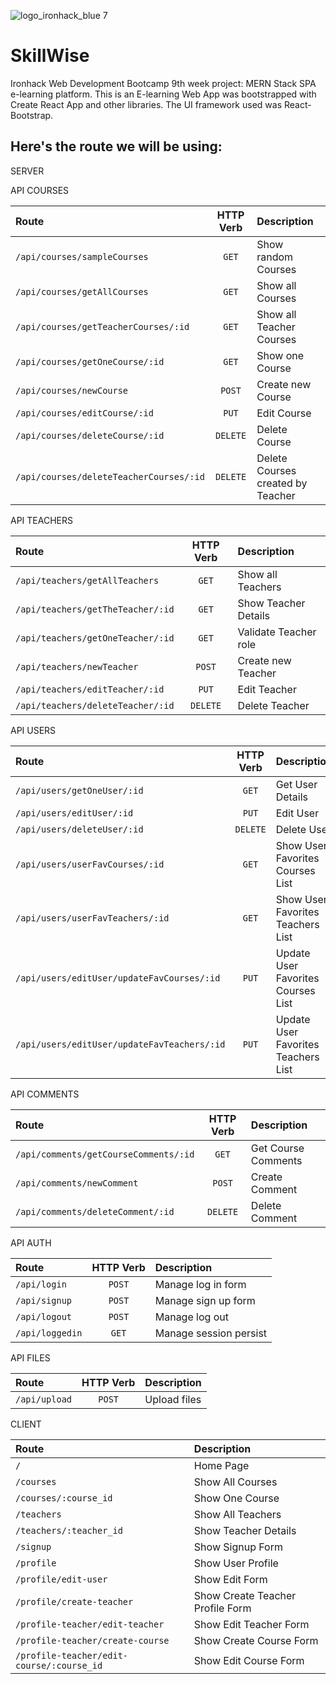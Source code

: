 ![logo_ironhack_blue 7](https://user-images.githubusercontent.com/23629340/40541063-a07a0a8a-601a-11e8-91b5-2f13e4e6b441.png)

# SkillWise

Ironhack Web Development Bootcamp 9th week project: MERN Stack SPA e-learning platform.
This is an E-learning Web App was bootstrapped with Create React App and other libraries. The UI framework used was React-Bootstrap.


## Here's the route we will be using:


SERVER 

API COURSES

|   Route   | HTTP Verb |   Description   |
| :--- | :---: | :--- |
| `/api/courses/sampleCourses` |    `GET`    | Show random Courses |
| `/api/courses/getAllCourses` |    `GET`    | Show all Courses |
| `/api/courses/getTeacherCourses/:id` |    `GET`    | Show all Teacher Courses |
| `/api/courses/getOneCourse/:id` |    `GET`    | Show one Course |
| `/api/courses/newCourse` |    `POST`    | Create new Course |
| `/api/courses/editCourse/:id` |    `PUT`    | Edit Course |
| `/api/courses/deleteCourse/:id` |    `DELETE`   | Delete Course |
| `/api/courses/deleteTeacherCourses/:id` |    `DELETE`   | Delete Courses created by Teacher |

API TEACHERS

|   Route   | HTTP Verb |   Description   |
| :--- | :---: | :--- |
| `/api/teachers/getAllTeachers` |    `GET`    | Show all Teachers |
| `/api/teachers/getTheTeacher/:id` |    `GET`    | Show Teacher Details |
| `/api/teachers/getOneTeacher/:id` |    `GET`    | Validate Teacher role |
| `/api/teachers/newTeacher` |    `POST`    | Create new Teacher |
| `/api/teachers/editTeacher/:id` |    `PUT`    | Edit Teacher |
| `/api/teachers/deleteTeacher/:id` |    `DELETE`   | Delete Teacher |

API USERS

|   Route   | HTTP Verb |   Description   |
| :--- | :---: | :--- |
| `/api/users/getOneUser/:id` |    `GET`    | Get User Details |
| `/api/users/editUser/:id` |    `PUT`    | Edit User |
| `/api/users/deleteUser/:id` |    `DELETE`   | Delete User |
| `/api/users/userFavCourses/:id` |    `GET`   | Show User Favorites Courses List |
| `/api/users/userFavTeachers/:id` |    `GET`   | Show User Favorites Teachers List |
| `/api/users/editUser/updateFavCourses/:id` |    `PUT`   | Update User Favorites Courses List |
| `/api/users/editUser/updateFavTeachers/:id` |    `PUT`   | Update User Favorites Teachers List |

API COMMENTS

|   Route   | HTTP Verb |   Description   |
| :--- | :---: | :--- |
| `/api/comments/getCourseComments/:id` |    `GET`    | Get Course Comments |
| `/api/comments/newComment` |    `POST`    | Create Comment |
| `/api/comments/deleteComment/:id` |    `DELETE`   | Delete Comment |

API AUTH

|   Route   | HTTP Verb |   Description   |
| :--- | :---: | :--- |
| `/api/login` |    `POST`   | Manage log in form |
| `/api/signup` |    `POST`   | Manage sign up form |
| `/api/logout` |    `POST`   | Manage log out |
| `/api/loggedin` |    `GET`   | Manage session persist |

API FILES

|   Route   | HTTP Verb |   Description   |
| :--- | :---: | :--- |
| `/api/upload` |    `POST`   | Upload files |

CLIENT

|   Route   |   Description   |
| :--- | :--- |
| `/` | Home Page |
| `/courses` | Show All Courses |
| `/courses/:course_id` | Show One Course |
| `/teachers` | Show All Teachers |
| `/teachers/:teacher_id` | Show Teacher Details |
| `/signup` | Show Signup Form |
| `/profile` | Show User Profile |
| `/profile/edit-user` | Show Edit Form |
| `/profile/create-teacher` | Show Create Teacher Profile Form |
| `/profile-teacher/edit-teacher` | Show Edit Teacher Form |
| `/profile-teacher/create-course` | Show Create Course Form |
| `/profile-teacher/edit-course/:course_id` | Show Edit Course Form |